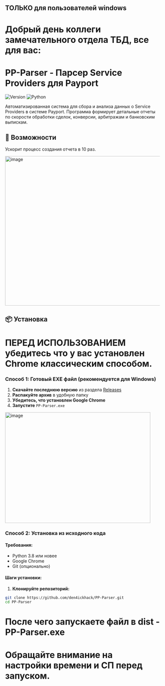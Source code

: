 ## ТОЛЬКО для пользователей windows
# Добрый день коллеги замечательного отдела ТБД, все для вас:

# PP-Parser - Парсер Service Providers для Payport

![Version](https://img.shields.io/badge/версия-10.7-blue)
![Python](https://img.shields.io/badge/Python-3.8%2B-green)


Автоматизированная система для сбора и анализа данных о Service Providers в системе Payport. Программа формирует детальные отчеты по скорости обработки сделок, конверсии, арбитражам и банковским выпискам.

## 🚀 Возможности

Ускорит процесс создания отчета в 10 раз.

<img width="1032" height="486" alt="image" src="https://github.com/user-attachments/assets/db842688-82ee-4302-a88d-6fd980494910" />


## 📦 Установка

# ПЕРЕД ИСПОЛЬЗОВАНИЕМ убедитесь что у вас установлен Chrome классическим способом.

### Способ 1: Готовый EXE файл (рекомендуется для Windows)

1. **Скачайте последнюю версию** из раздела [Releases](https://github.com/ваш-username/PP-Parser/releases)
2. **Распакуйте архив** в удобную папку
3. **Убедитесь, что установлен Google Chrome**
4. **Запустите** `PP-Parser.exe`

<img width="473" height="360" alt="image" src="https://github.com/user-attachments/assets/ca82b3db-fecf-4cfa-8095-86bfaabf24c5" />


### Способ 2: Установка из исходного кода

#### Требования:
- Python 3.8 или новее
- Google Chrome
- Git (опционально)

#### Шаги установки:

1. **Клонируйте репозиторий:**
```bash
git clone https://github.com/den4ickhack/PP-Parser.git
cd PP-Parser
```

# После чего запускаете файл в dist - PP-Parser.exe
# Обращайте внимание на настройки времени и СП перед запуском.
